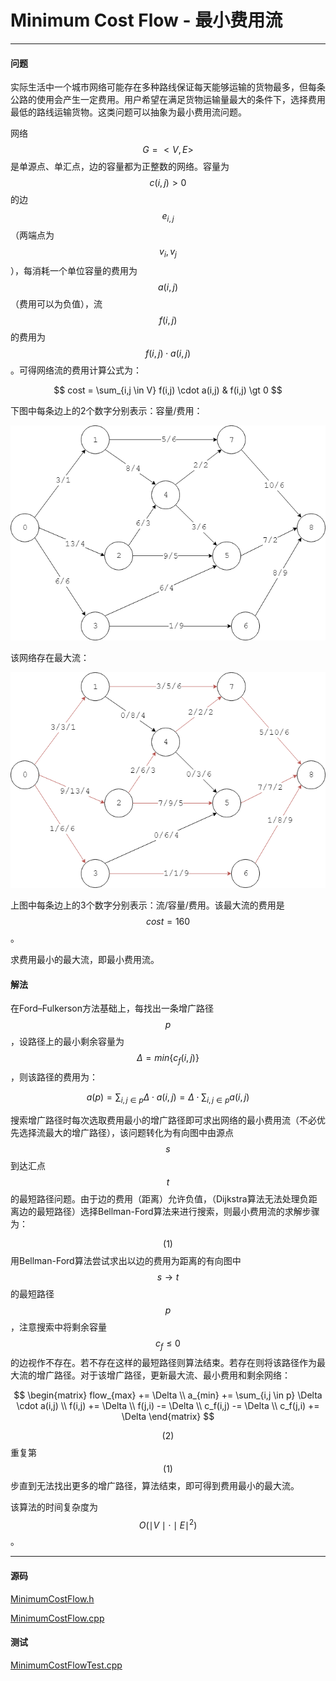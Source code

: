 <script type="text/javascript" src="https://cdnjs.cloudflare.com/ajax/libs/mathjax/2.7.1/MathJax.js?config=TeX-AMS-MML_HTMLorMML"></script>

# Minimum Cost Flow - 最小费用流

--------

#### 问题

实际生活中一个城市网络可能存在多种路线保证每天能够运输的货物最多，但每条公路的使用会产生一定费用。用户希望在满足货物运输量最大的条件下，选择费用最低的路线运输货物。这类问题可以抽象为最小费用流问题。

网络$$ G = <V,E> $$是单源点、单汇点，边的容量都为正整数的网络。容量为$$ c(i,j) \gt 0 $$的边$$ e_{i,j} $$（两端点为$$ v_i, v_j $$），每消耗一个单位容量的费用为$$ a(i,j) $$（费用可以为负值），流$$ f(i,j) $$的费用为$$ f(i,j) \cdot a(i,j) $$。可得网络流的费用计算公式为：

$$
cost = \sum_{i,j \in V} f(i,j) \cdot a(i,j)     &   f(i,j) \gt 0
$$

下图中每条边上的2个数字分别表示：容量/费用：

![MinimumCostFlow1.png](../res/MinimumCostFlow1.png)

该网络存在最大流：

![MinimumCostFlow2.png](../res/MinimumCostFlow2.png)

上图中每条边上的3个数字分别表示：流/容量/费用。该最大流的费用是$$ cost = 160 $$。

求费用最小的最大流，即最小费用流。

#### 解法

在Ford–Fulkerson方法基础上，每找出一条增广路径$$ p $$，设路径上的最小剩余容量为$$ \Delta = min \{ c_f(i,j) \} $$，则该路径的费用为：

$$
a(p) = \sum_{i,j \in p} \Delta \cdot a(i,j) = \Delta \cdot \sum_{i,j \in p} a(i,j)
$$

搜索增广路径时每次选取费用最小的增广路径即可求出网络的最小费用流（不必优先选择流最大的增广路径），该问题转化为有向图中由源点$$ s $$到达汇点$$ t $$的最短路径问题。由于边的费用（距离）允许负值，（Dijkstra算法无法处理负距离边的最短路径）选择Bellman-Ford算法来进行搜索，则最小费用流的求解步骤为：

$$ (1) $$ 用Bellman-Ford算法尝试求出以边的费用为距离的有向图中$$ s \rightarrow t $$的最短路径$$ p $$，注意搜索中将剩余容量$$ c_f \leq 0 $$的边视作不存在。若不存在这样的最短路径则算法结束。若存在则将该路径作为最大流的增广路径。对于该增广路径，更新最大流、最小费用和剩余网络：

$$
\begin{matrix}
flow_{max} += \Delta                                \\
a_{min} += \sum_{i,j \in p} \Delta \cdot a(i,j)     \\
f(i,j) += \Delta                                    \\
f(j,i) -= \Delta                                    \\
c_f(i,j) -= \Delta                                  \\
c_f(j,i) += \Delta
\end{matrix}
$$

$$ (2) $$ 重复第$$ (1) $$步直到无法找出更多的增广路径，算法结束，即可得到费用最小的最大流。

该算法的时间复杂度为$$ O(\mid V \mid \cdot \mid E \mid ^2) $$。


--------

#### 源码

[MinimumCostFlow.h](https://github.com/linrongbin16/Way-to-Algorithm/blob/master/src/GraphTheory/NetworkFlow/MinimumCostFlow.h)

[MinimumCostFlow.cpp](https://github.com/linrongbin16/Way-to-Algorithm/blob/master/src/GraphTheory/NetworkFlow/MinimumCostFlow.cpp)

#### 测试

[MinimumCostFlowTest.cpp](https://github.com/linrongbin16/Way-to-Algorithm/blob/master/src/GraphTheory/NetworkFlow/MinimumCostFlowTest.cpp)

